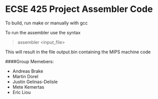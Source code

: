# ECSE 425 Project Assembler Code

To build, run make or manually with gcc

To run the assembler use the syntax
> assembler <input_file>

This will result in the file output.bin containing the MIPS machine code

####Group Memebers: 
* Andreas Brake
* Martin Dorel
* Justin Gelinas-Delisle
* Mete Kemertas
* Eric Liou
